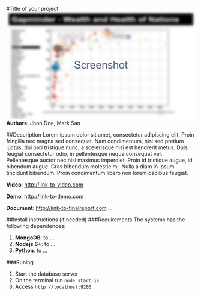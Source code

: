 #Title of your project
![alt text](https://raw.githubusercontent.com/CristianFelix/infoviz/master/Screen.png "Logo Title Text 1")
**Authors**: Jhon Doe, Mark San

##Description
Lorem ipsum dolor sit amet, consectetur adipiscing elit. Proin fringilla nec magna sed consequat. Nam condimentum, nisl sed pretium luctus, dui orci tristique nunc, a scelerisque nisi est hendrerit metus. Duis feugiat consectetur odio, in pellentesque neque consequat vel. Pellentesque auctor nec nisi maximus imperdiet. Proin id tristique augue, id bibendum augue. Cras bibendum molestie mi. Nulla a diam in ipsum tincidunt bibendum. Proin condimentum libero non lorem dapibus feugiat.

**Video**: http://link-to-video.com

**Demo**: http://link-to-demo.com

**Document**: http://link-to-finalreport.com ...

##Install instructions (if needed)
###Requirements 
The systems has the following dependences:

1. **MongoDB**: to ... 
2. **Nodejs 6+**: to ...
3. **Python**: to ...

###Runing
1. Start the database server
2. On the terminal run `node start.js`
3. Access `http://localhost:9200`

